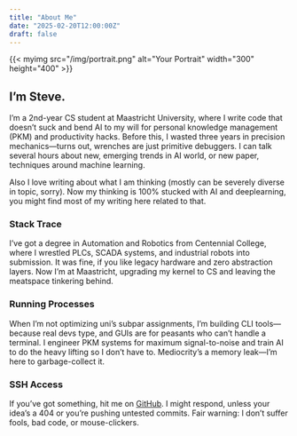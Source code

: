 ```yaml
---
title: "About Me"
date: "2025-02-20T12:00:00Z"
draft: false
---
```


{{< myimg src="/img/portrait.png" alt="Your Portrait" width="300" height="400" >}}

## I’m Steve. 

I’m a 2nd-year CS student at Maastricht University, where I write code that doesn’t suck and bend AI to my will for personal knowledge management (PKM) and productivity hacks. Before this, I wasted three years in precision mechanics—turns out, wrenches are just primitive debuggers. I can talk several hours about new, emerging trends in AI world, or new paper, techniques around machine learning. 

Also I love writing about what I am thinking (mostly can be severely diverse in topic, sorry). Now my thinking is 100% stucked with AI and deeplearning, you might find most of my writing here related to that. 

### Stack Trace

I’ve got a degree in Automation and Robotics from Centennial College, where I wrestled PLCs, SCADA systems, and industrial robots into submission. It was fine, if you like legacy hardware and zero abstraction layers. Now I’m at Maastricht, upgrading my kernel to CS and leaving the meatspace tinkering behind.

### Running Processes

When I’m not optimizing uni’s subpar assignments, I’m building CLI tools—because real devs type, and GUIs are for peasants who can’t handle a terminal. I engineer PKM systems for maximum signal-to-noise and train AI to do the heavy lifting so I don’t have to. Mediocrity’s a memory leak—I’m here to garbage-collect it. 

### SSH Access

If you’ve got something, hit me on [GitHub](https://github.com/huypham37?tab=overview&from=2025-02-01&to=2025-02-27). I might respond, unless your idea’s a 404 or you’re pushing untested commits. Fair warning: I don’t suffer fools, bad code, or mouse-clickers.
